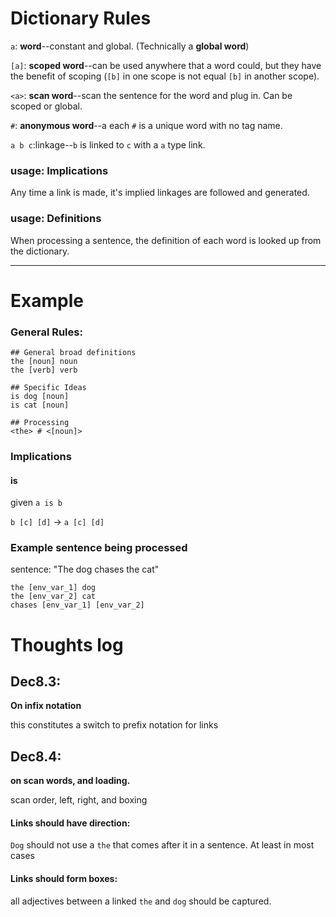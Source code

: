 # Dictionary Rules

`a`: **word**--constant and global. (Technically a **global word**)

`[a]`: **scoped word**--can be used anywhere that a word could, but they have the benefit of scoping (`[b]` in one scope is not equal `[b]` in another scope).

`<a>`: **scan word**--scan the sentence for the word and plug in. Can be scoped or global. 

`#`: **anonymous word**--a each `#` is a unique word with no tag name.

`a b c`:linkage--`b` is linked to `c` with a `a` type link.

### usage: Implications
Any time a link is made, it's implied linkages are followed and generated.

### usage: Definitions
When processing a sentence, the definition of each word is looked up from the dictionary.

---------------

# Example

### General Rules:

	## General broad definitions
	the [noun] noun
	the [verb] verb
	
	## Specific Ideas
	is dog [noun]
	is cat [noun]
	
	## Processing
	<the> # <[noun]>

### Implications

#### is
given `a is b`

`b [c] [d]` -> 
`a [c] [d]`

### Example sentence being processed

sentence: "The dog chases the cat"

	the [env_var_1] dog
	the [env_var_2] cat
	chases [env_var_1] [env_var_2]


# Thoughts log
## Dec8.3:
**On infix notation**

this constitutes a switch to prefix notation for links

## Dec8.4:
**on scan words, and loading.**

scan order, left, right, and boxing

#### Links should have direction:
`Dog` should not use a `the` that comes after it in a sentence. At least in most cases

#### Links should form boxes:
all adjectives between a linked `the` and `dog` should be captured.











